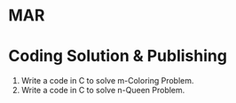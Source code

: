 # MAR
# Coding Solution & Publishing 
1. Write a code in C to solve m-Coloring Problem.
2. Write a code in C to solve n-Queen Problem.
